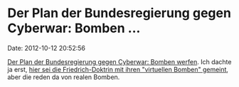 Der Plan der Bundesregierung gegen Cyberwar: Bomben \...
========================================================

Date: 2012-10-12 20:52:56

[Der Plan der Bundesregierung gegen Cyberwar: Bomben
werfen](http://www.spiegel.de/netzwelt/netzpolitik/scheiss-seo-immmer-a-861002.html).
Ich dachte ja erst, [hier sei die Friedrich-Doktrin mit ihren
\"virtuellen Bomben\" gemeint](/?ts=b327c087), aber die reden da von
realen Bomben.
